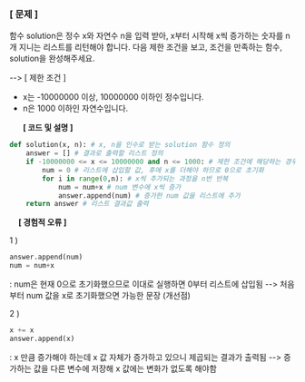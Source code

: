 ### [ 문제 ]
함수 solution은 정수 x와 자연수 n을 입력 받아, x부터 시작해 x씩 증가하는 숫자를 n개 지니는 리스트를 리턴해야 합니다. 다음 제한 조건을 보고, 조건을 만족하는 함수, solution을 완성해주세요.

--> [ 제한 조건 ]
* x는 -10000000 이상, 10000000 이하인 정수입니다.
* n은 1000 이하인 자연수입니다.

&nbsp;
&nbsp;
&nbsp;
**[ 코드 및 설명 ]**
```python
def solution(x, n): # x, n을 인수로 받는 solution 함수 정의
    answer = [] # 결과로 출력할 리스트 정의
    if -10000000 <= x <= 10000000 and n <= 1000: # 제한 조건에 해당하는 경우에만 함수 실행
        num = 0 # 리스트에 삽입할 값, 후에 x를 더해야 하므로 0으로 초기화
        for i in range(0,n): # x씩 추가되는 과정을 n번 반복
            num = num+x # num 변수에 x씩 증가
            answer.append(num) # 증가한 num 값을 리스트에 추가
    return answer # 리스트 결과값 출력
```

&nbsp;
&nbsp;
**[ 경험적 오류 ]**

1 ) 
```python
answer.append(num)
num = num+x
```
: num은 현재 0으로 초기화했으므로 이대로 실행하면 0부터 리스트에 삽입됨
--> 처음부터 num 값을 x로 초기화했으면 가능한 문장 (개선점)
				&nbsp;

2 )
```python
x += x
answer.append(x)
```
: x 만큼 증가해야 하는데 x 값 자체가 증가하고 있으니 제곱되는 결과가 출력됨
--> 증가하는 값을 다른 변수에 저장해 x 값에는 변화가 없도록 해야함